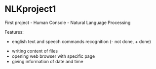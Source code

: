 # NLKproject1
First project - Human Console - Natural Language Processing

Features:
 * english text and speech commands recognition
 (- not done, + done)
 - writing content of files
 - opening web browser with specific page
 - giving information of date and time
